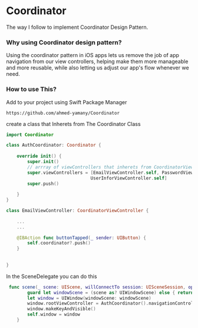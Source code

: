 # Coordinator

The way I follow to implement Coordinator Design Pattern.

### Why using Coordinator design pattern?
Using the coordinator pattern in iOS apps lets us remove the job of app navigation from our view controllers, helping make them more manageable and more reusable, while also letting us adjust our app's flow whenever we need.

### How to use This?
Add to your project using Swift Package Manager

```
https://github.com/ahmed-yamany/Coordinator
```
create a class that Inherets from The Coordinator Class

```swift
import Coordinator

class AuthCoordinator: Coordinator {
    
    override init() {
        super.init()
        // arrray of viewControllers that inherets from CoordinatorViewController
        super.viewControllers = [EmailViewController.self, PasswordViewController.self,
                                UserInforViewController.self]
        super.push()
        
    }
}
```
```swift
class EmailViewController: CoordinatorViewController {
    
    ...
    ...

    @IBAction func buttonTapped(_ sender: UIButton) {
        self.coordinator?.push()
    }
    
    
}
```

In the SceneDelegate you can do this
```swift
 func scene(_ scene: UIScene, willConnectTo session: UISceneSession, options connectionOptions: UIScene.ConnectionOptions) {
        guard let windowScene = (scene as? UIWindowScene) else { return }
        let window = UIWindow(windowScene: windowScene)
        window.rootViewController = AuthCoordinator().navigationController
        window.makeKeyAndVisible()
        self.window = window
    }
```




